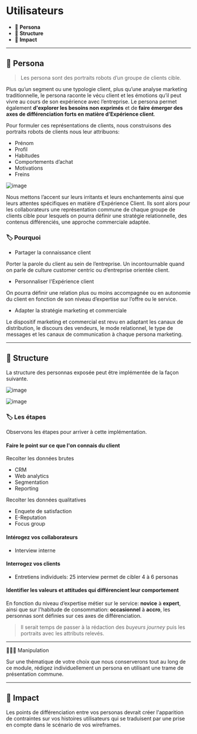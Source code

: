# Utilisateurs

* 🔖 **Persona**
* 🔖 **Structure**
* 🔖 **Impact**

___

## 📑 Persona

> Les persona sont des portraits robots d’un groupe de clients cible.

Plus qu’un segment ou une typologie client, plus qu’une analyse marketing traditionnelle, le persona raconte le vécu client et les émotions qu’il peut vivre au cours de son expérience avec l’entreprise. Le persona permet également **d'explorer les besoins non exprimés** et de **faire émerger des axes de différenciation forts en matière d’Expérience client**.

Pour formuler ces représentations de clients, nous construisons des portraits robots de clients nous leur attribuons:

* Prénom
* Profil
* Habitudes
* Comportements d’achat
* Motivations
* Freins

![image](https://raw.githubusercontent.com/seeren-training/UI-UX/master/wiki/resources/persona.png)

Nous mettons l’accent sur leurs irritants et leurs enchantements ainsi que leurs attentes spécifiques en matière d’Expérience Client. Ils sont alors pour les collaborateurs une représentation commune de chaque groupe de clients cible pour lesquels on pourra définir une stratégie relationnelle, des contenus différenciés, une approche commerciale adaptée.

### 🏷️ **Pourquoi**

* Partager la connaissance client

Porter la parole du client au sein de l’entreprise. Un incontournable quand on parle de culture customer centric ou d’entreprise orientée client.

* Personnaliser l'Expérience client

On pourra définir une relation plus ou moins accompagnée ou en autonomie du client en fonction de son niveau d’expertise sur l’offre ou le service.

* Adapter la stratégie marketing et commerciale

Le dispositif marketing et commercial est revu en adaptant les canaux de distribution, le discours des vendeurs, le mode relationnel, le type de messages et les canaux de communication à chaque persona marketing.

___

## 📑 Structure

La structure des personnas exposée peut être implémentée de la façon suivante.

![image](https://raw.githubusercontent.com/seeren-training/UI-UX/master/wiki/resources/persona-1.webp)

![image](https://raw.githubusercontent.com/seeren-training/UI-UX/master/wiki/resources/persona-2.webp)

### 🏷️ **Les étapes**

Observons les étapes pour arriver à cette implémentation.

#### **Faire le point sur ce que l'on connais du client**

Recolter les données brutes

* CRM
* Web analytics
* Segmentation
* Reporting

Recolter les données qualitatives

* Enquete de satisfaction
* E-Reputation
* Focus group

####  **Intérogez vos collaborateurs**

* Interview interne

####  **Interrogez vos clients**

* Entretiens individuels: 25 interview permet de cibler 4 à 6 personas

####  **Identifier les valeurs et attitudes qui différencient leur comportement**

En fonction du niveau d’expertise métier sur le service: **novice** à **expert**, ainsi que sur l'habitude de consommation: **occasionnel** à **accro**, les personnas sont définies sur ces axes de différenciation.

> Il serait temps de passer à la rédaction des *buyeurs journey* puis les portraits avec les attributs relevés.

___

👨🏻‍💻 Manipulation

Sur une thématique de votre choix que nous conserverons tout au long de ce module, rédigez individuellement un persona en utilisant une trame de présentation commune.

___

## 📑 Impact

Les points de différenciation entre vos personas devrait créer l'apparition de contraintes sur vos histoires utilisateurs qui se traduisent par une prise en compte dans le scénario de vos wireframes.